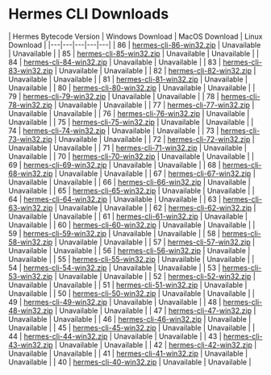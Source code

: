 # Hermes CLI Downloads

| Hermes Bytecode Version | Windows Download | MacOS Download | Linux Download |
|---|---|---|---|---|
| 86 | [hermes-cli-86-win32.zip](https://hasmer.s3.us-west-2.amazonaws.com/hermes-cli/86/win32/hermes-cli-86-win32.zip) | Unavailable | Unavailable |
| 85 | [hermes-cli-85-win32.zip](https://hasmer.s3.us-west-2.amazonaws.com/hermes-cli/85/win32/hermes-cli-85-win32.zip) | Unavailable | Unavailable |
| 84 | [hermes-cli-84-win32.zip](https://hasmer.s3.us-west-2.amazonaws.com/hermes-cli/84/win32/hermes-cli-84-win32.zip) | Unavailable | Unavailable |
| 83 | [hermes-cli-83-win32.zip](https://hasmer.s3.us-west-2.amazonaws.com/hermes-cli/83/win32/hermes-cli-83-win32.zip) | Unavailable | Unavailable |
| 82 | [hermes-cli-82-win32.zip](https://hasmer.s3.us-west-2.amazonaws.com/hermes-cli/82/win32/hermes-cli-82-win32.zip) | Unavailable | Unavailable |
| 81 | [hermes-cli-81-win32.zip](https://hasmer.s3.us-west-2.amazonaws.com/hermes-cli/81/win32/hermes-cli-81-win32.zip) | Unavailable | Unavailable |
| 80 | [hermes-cli-80-win32.zip](https://hasmer.s3.us-west-2.amazonaws.com/hermes-cli/80/win32/hermes-cli-80-win32.zip) | Unavailable | Unavailable |
| 79 | [hermes-cli-79-win32.zip](https://hasmer.s3.us-west-2.amazonaws.com/hermes-cli/79/win32/hermes-cli-79-win32.zip) | Unavailable | Unavailable |
| 78 | [hermes-cli-78-win32.zip](https://hasmer.s3.us-west-2.amazonaws.com/hermes-cli/78/win32/hermes-cli-78-win32.zip) | Unavailable | Unavailable |
| 77 | [hermes-cli-77-win32.zip](https://hasmer.s3.us-west-2.amazonaws.com/hermes-cli/77/win32/hermes-cli-77-win32.zip) | Unavailable | Unavailable |
| 76 | [hermes-cli-76-win32.zip](https://hasmer.s3.us-west-2.amazonaws.com/hermes-cli/76/win32/hermes-cli-76-win32.zip) | Unavailable | Unavailable |
| 75 | [hermes-cli-75-win32.zip](https://hasmer.s3.us-west-2.amazonaws.com/hermes-cli/75/win32/hermes-cli-75-win32.zip) | Unavailable | Unavailable |
| 74 | [hermes-cli-74-win32.zip](https://hasmer.s3.us-west-2.amazonaws.com/hermes-cli/74/win32/hermes-cli-74-win32.zip) | Unavailable | Unavailable |
| 73 | [hermes-cli-73-win32.zip](https://hasmer.s3.us-west-2.amazonaws.com/hermes-cli/73/win32/hermes-cli-73-win32.zip) | Unavailable | Unavailable |
| 72 | [hermes-cli-72-win32.zip](https://hasmer.s3.us-west-2.amazonaws.com/hermes-cli/72/win32/hermes-cli-72-win32.zip) | Unavailable | Unavailable |
| 71 | [hermes-cli-71-win32.zip](https://hasmer.s3.us-west-2.amazonaws.com/hermes-cli/71/win32/hermes-cli-71-win32.zip) | Unavailable | Unavailable |
| 70 | [hermes-cli-70-win32.zip](https://hasmer.s3.us-west-2.amazonaws.com/hermes-cli/70/win32/hermes-cli-70-win32.zip) | Unavailable | Unavailable |
| 69 | [hermes-cli-69-win32.zip](https://hasmer.s3.us-west-2.amazonaws.com/hermes-cli/69/win32/hermes-cli-69-win32.zip) | Unavailable | Unavailable |
| 68 | [hermes-cli-68-win32.zip](https://hasmer.s3.us-west-2.amazonaws.com/hermes-cli/68/win32/hermes-cli-68-win32.zip) | Unavailable | Unavailable |
| 67 | [hermes-cli-67-win32.zip](https://hasmer.s3.us-west-2.amazonaws.com/hermes-cli/67/win32/hermes-cli-67-win32.zip) | Unavailable | Unavailable |
| 66 | [hermes-cli-66-win32.zip](https://hasmer.s3.us-west-2.amazonaws.com/hermes-cli/66/win32/hermes-cli-66-win32.zip) | Unavailable | Unavailable |
| 65 | [hermes-cli-65-win32.zip](https://hasmer.s3.us-west-2.amazonaws.com/hermes-cli/65/win32/hermes-cli-65-win32.zip) | Unavailable | Unavailable |
| 64 | [hermes-cli-64-win32.zip](https://hasmer.s3.us-west-2.amazonaws.com/hermes-cli/64/win32/hermes-cli-64-win32.zip) | Unavailable | Unavailable |
| 63 | [hermes-cli-63-win32.zip](https://hasmer.s3.us-west-2.amazonaws.com/hermes-cli/63/win32/hermes-cli-63-win32.zip) | Unavailable | Unavailable |
| 62 | [hermes-cli-62-win32.zip](https://hasmer.s3.us-west-2.amazonaws.com/hermes-cli/62/win32/hermes-cli-62-win32.zip) | Unavailable | Unavailable |
| 61 | [hermes-cli-61-win32.zip](https://hasmer.s3.us-west-2.amazonaws.com/hermes-cli/61/win32/hermes-cli-61-win32.zip) | Unavailable | Unavailable |
| 60 | [hermes-cli-60-win32.zip](https://hasmer.s3.us-west-2.amazonaws.com/hermes-cli/60/win32/hermes-cli-60-win32.zip) | Unavailable | Unavailable |
| 59 | [hermes-cli-59-win32.zip](https://hasmer.s3.us-west-2.amazonaws.com/hermes-cli/59/win32/hermes-cli-59-win32.zip) | Unavailable | Unavailable |
| 58 | [hermes-cli-58-win32.zip](https://hasmer.s3.us-west-2.amazonaws.com/hermes-cli/58/win32/hermes-cli-58-win32.zip) | Unavailable | Unavailable |
| 57 | [hermes-cli-57-win32.zip](https://hasmer.s3.us-west-2.amazonaws.com/hermes-cli/57/win32/hermes-cli-57-win32.zip) | Unavailable | Unavailable |
| 56 | [hermes-cli-56-win32.zip](https://hasmer.s3.us-west-2.amazonaws.com/hermes-cli/56/win32/hermes-cli-56-win32.zip) | Unavailable | Unavailable |
| 55 | [hermes-cli-55-win32.zip](https://hasmer.s3.us-west-2.amazonaws.com/hermes-cli/55/win32/hermes-cli-55-win32.zip) | Unavailable | Unavailable |
| 54 | [hermes-cli-54-win32.zip](https://hasmer.s3.us-west-2.amazonaws.com/hermes-cli/54/win32/hermes-cli-54-win32.zip) | Unavailable | Unavailable |
| 53 | [hermes-cli-53-win32.zip](https://hasmer.s3.us-west-2.amazonaws.com/hermes-cli/53/win32/hermes-cli-53-win32.zip) | Unavailable | Unavailable |
| 52 | [hermes-cli-52-win32.zip](https://hasmer.s3.us-west-2.amazonaws.com/hermes-cli/52/win32/hermes-cli-52-win32.zip) | Unavailable | Unavailable |
| 51 | [hermes-cli-51-win32.zip](https://hasmer.s3.us-west-2.amazonaws.com/hermes-cli/51/win32/hermes-cli-51-win32.zip) | Unavailable | Unavailable |
| 50 | [hermes-cli-50-win32.zip](https://hasmer.s3.us-west-2.amazonaws.com/hermes-cli/50/win32/hermes-cli-50-win32.zip) | Unavailable | Unavailable |
| 49 | [hermes-cli-49-win32.zip](https://hasmer.s3.us-west-2.amazonaws.com/hermes-cli/49/win32/hermes-cli-49-win32.zip) | Unavailable | Unavailable |
| 48 | [hermes-cli-48-win32.zip](https://hasmer.s3.us-west-2.amazonaws.com/hermes-cli/48/win32/hermes-cli-48-win32.zip) | Unavailable | Unavailable |
| 47 | [hermes-cli-47-win32.zip](https://hasmer.s3.us-west-2.amazonaws.com/hermes-cli/47/win32/hermes-cli-47-win32.zip) | Unavailable | Unavailable |
| 46 | [hermes-cli-46-win32.zip](https://hasmer.s3.us-west-2.amazonaws.com/hermes-cli/46/win32/hermes-cli-46-win32.zip) | Unavailable | Unavailable |
| 45 | [hermes-cli-45-win32.zip](https://hasmer.s3.us-west-2.amazonaws.com/hermes-cli/45/win32/hermes-cli-45-win32.zip) | Unavailable | Unavailable |
| 44 | [hermes-cli-44-win32.zip](https://hasmer.s3.us-west-2.amazonaws.com/hermes-cli/44/win32/hermes-cli-44-win32.zip) | Unavailable | Unavailable |
| 43 | [hermes-cli-43-win32.zip](https://hasmer.s3.us-west-2.amazonaws.com/hermes-cli/43/win32/hermes-cli-43-win32.zip) | Unavailable | Unavailable |
| 42 | [hermes-cli-42-win32.zip](https://hasmer.s3.us-west-2.amazonaws.com/hermes-cli/42/win32/hermes-cli-42-win32.zip) | Unavailable | Unavailable |
| 41 | [hermes-cli-41-win32.zip](https://hasmer.s3.us-west-2.amazonaws.com/hermes-cli/41/win32/hermes-cli-41-win32.zip) | Unavailable | Unavailable |
| 40 | [hermes-cli-40-win32.zip](https://hasmer.s3.us-west-2.amazonaws.com/hermes-cli/40/win32/hermes-cli-40-win32.zip) | Unavailable | Unavailable |
